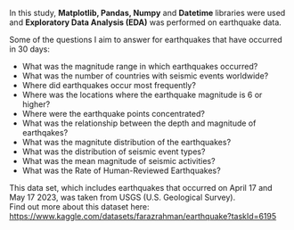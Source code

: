 In this study, **Matplotlib, Pandas, Numpy** and **Datetime** libraries were used and **Exploratory Data Analysis (EDA)** was performed on earthquake data.

Some of the questions I aim to answer for earthquakes that have occurred in 30 days:
- What was the magnitude range in which earthquakes occurred?
- What was the number of countries with seismic events worldwide?
- Where did earthquakes occur most frequently?
- Where was the locations where the earthquake magnitude is 6 or higher?
- Where were the earthquake points concentrated? 
- What was the relationship between the depth and magnitude of earthqakes?
- What was the magnitute distribution of the earthquakes?
- What was the distribution of seismic event types? 
- What was the mean magnitude of seismic activities?
- What was the Rate of Human-Reviewed Earthquakes?

This data set, which includes earthquakes that occurred on April 17 and May 17 2023, was taken from USGS (U.S. Geological Survey).  
Find out more about this dataset here: https://www.kaggle.com/datasets/farazrahman/earthquake?taskId=6195
